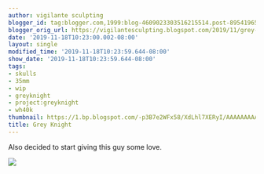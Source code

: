 ```yaml
---
author: vigilante sculpting
blogger_id: tag:blogger.com,1999:blog-4609023303516215514.post-895419658708534651
blogger_orig_url: https://vigilantesculpting.blogspot.com/2019/11/grey-knight.html
date: '2019-11-18T10:23:00.002-08:00'
layout: single
modified_time: '2019-11-18T10:23:59.644-08:00'
show_date: '2019-11-18T10:23:59.644-08:00'
tags:
- skulls
- 35mm
- wip
- greyknight
- project:greyknight
- wh40k
thumbnail: https://1.bp.blogspot.com/-p3B7e2WFx58/XdLhl7XERyI/AAAAAAAAAoM/YWcYlL451TknzPIFc5BbTBX6NcxD8r7IACLcBGAsYHQ/s320-c/IMG_20191118_000150850_HDR.jpg
title: Grey Knight
---
```

Also decided to start giving this guy some love.  
  

![](https://1.bp.blogspot.com/-p3B7e2WFx58/XdLhl7XERyI/AAAAAAAAAoM/YWcYlL451TknzPIFc5BbTBX6NcxD8r7IACLcBGAsYHQ/s1600/IMG_20191118_000150850_HDR.jpg)

